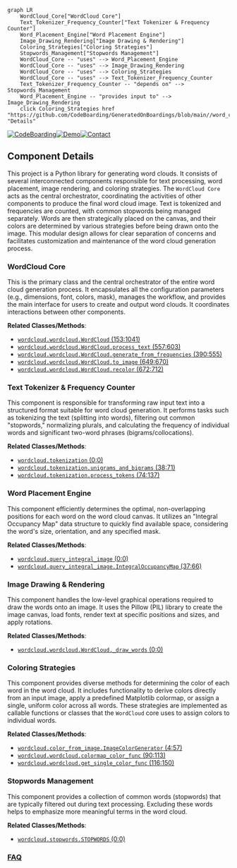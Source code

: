 ```mermaid
graph LR
    WordCloud_Core["WordCloud Core"]
    Text_Tokenizer_Frequency_Counter["Text Tokenizer & Frequency Counter"]
    Word_Placement_Engine["Word Placement Engine"]
    Image_Drawing_Rendering["Image Drawing & Rendering"]
    Coloring_Strategies["Coloring Strategies"]
    Stopwords_Management["Stopwords Management"]
    WordCloud_Core -- "uses" --> Word_Placement_Engine
    WordCloud_Core -- "uses" --> Image_Drawing_Rendering
    WordCloud_Core -- "uses" --> Coloring_Strategies
    WordCloud_Core -- "uses" --> Text_Tokenizer_Frequency_Counter
    Text_Tokenizer_Frequency_Counter -- "depends on" --> Stopwords_Management
    Word_Placement_Engine -- "provides input to" --> Image_Drawing_Rendering
    click Coloring_Strategies href "https://github.com/CodeBoarding/GeneratedOnBoardings/blob/main//word_cloud/Coloring_Strategies.md" "Details"
```
[![CodeBoarding](https://img.shields.io/badge/Generated%20by-CodeBoarding-9cf?style=flat-square)](https://github.com/CodeBoarding/CodeBoarding)[![Demo](https://img.shields.io/badge/Try%20our-Demo-blue?style=flat-square)](https://www.codeboarding.org/demo)[![Contact](https://img.shields.io/badge/Contact%20us%20-%20contact@codeboarding.org-lightgrey?style=flat-square)](mailto:contact@codeboarding.org)

## Component Details

This project is a Python library for generating word clouds. It consists of several interconnected components responsible for text processing, word placement, image rendering, and coloring strategies. The `WordCloud Core` acts as the central orchestrator, coordinating the activities of other components to produce the final word cloud image. Text is tokenized and frequencies are counted, with common stopwords being managed separately. Words are then strategically placed on the canvas, and their colors are determined by various strategies before being drawn onto the image. This modular design allows for clear separation of concerns and facilitates customization and maintenance of the word cloud generation process.

### WordCloud Core
This is the primary class and the central orchestrator of the entire word cloud generation process. It encapsulates all the configuration parameters (e.g., dimensions, font, colors, mask), manages the workflow, and provides the main interface for users to create and output word clouds. It coordinates interactions between other components.


**Related Classes/Methods**:

- <a href="https://github.com/amueller/word_cloud/blob/master/wordcloud/wordcloud.py#L153-L1041" target="_blank" rel="noopener noreferrer">`wordcloud.wordcloud.WordCloud` (153:1041)</a>
- <a href="https://github.com/amueller/word_cloud/blob/master/wordcloud/wordcloud.py#L557-L603" target="_blank" rel="noopener noreferrer">`wordcloud.wordcloud.WordCloud.process_text` (557:603)</a>
- <a href="https://github.com/amueller/word_cloud/blob/master/wordcloud/wordcloud.py#L390-L555" target="_blank" rel="noopener noreferrer">`wordcloud.wordcloud.WordCloud.generate_from_frequencies` (390:555)</a>
- <a href="https://github.com/amueller/word_cloud/blob/master/wordcloud/wordcloud.py#L649-L670" target="_blank" rel="noopener noreferrer">`wordcloud.wordcloud.WordCloud.to_image` (649:670)</a>
- <a href="https://github.com/amueller/word_cloud/blob/master/wordcloud/wordcloud.py#L672-L712" target="_blank" rel="noopener noreferrer">`wordcloud.wordcloud.WordCloud.recolor` (672:712)</a>


### Text Tokenizer & Frequency Counter
This component is responsible for transforming raw input text into a structured format suitable for word cloud generation. It performs tasks such as tokenizing the text (splitting into words), filtering out common "stopwords," normalizing plurals, and calculating the frequency of individual words and significant two-word phrases (bigrams/collocations).


**Related Classes/Methods**:

- <a href="https://github.com/amueller/word_cloud/blob/master/wordcloud/tokenization.py#L0-L0" target="_blank" rel="noopener noreferrer">`wordcloud.tokenization` (0:0)</a>
- <a href="https://github.com/amueller/word_cloud/blob/master/wordcloud/tokenization.py#L38-L71" target="_blank" rel="noopener noreferrer">`wordcloud.tokenization.unigrams_and_bigrams` (38:71)</a>
- <a href="https://github.com/amueller/word_cloud/blob/master/wordcloud/tokenization.py#L74-L137" target="_blank" rel="noopener noreferrer">`wordcloud.tokenization.process_tokens` (74:137)</a>


### Word Placement Engine
This component efficiently determines the optimal, non-overlapping positions for each word on the word cloud canvas. It utilizes an "Integral Occupancy Map" data structure to quickly find available space, considering the word's size, orientation, and any specified mask.


**Related Classes/Methods**:

- <a href="https://github.com/amueller/word_cloud/blob/master/wordcloud/wordcloud.py#L0-L0" target="_blank" rel="noopener noreferrer">`wordcloud.query_integral_image` (0:0)</a>
- <a href="https://github.com/amueller/word_cloud/blob/master/wordcloud/wordcloud.py#L37-L66" target="_blank" rel="noopener noreferrer">`wordcloud.query_integral_image.IntegralOccupancyMap` (37:66)</a>


### Image Drawing & Rendering
This component handles the low-level graphical operations required to draw the words onto an image. It uses the Pillow (PIL) library to create the image canvas, load fonts, render text at specific positions and sizes, and apply rotations.


**Related Classes/Methods**:

- <a href="https://github.com/amueller/word_cloud/blob/master/wordcloud/wordcloud.py#L0-L0" target="_blank" rel="noopener noreferrer">`wordcloud.wordcloud.WordCloud._draw_words` (0:0)</a>


### Coloring Strategies
This component provides diverse methods for determining the color of each word in the word cloud. It includes functionality to derive colors directly from an input image, apply a predefined Matplotlib colormap, or assign a single, uniform color across all words. These strategies are implemented as callable functions or classes that the `WordCloud` core uses to assign colors to individual words.


**Related Classes/Methods**:

- <a href="https://github.com/amueller/word_cloud/blob/master/wordcloud/color_from_image.py#L4-L57" target="_blank" rel="noopener noreferrer">`wordcloud.color_from_image.ImageColorGenerator` (4:57)</a>
- <a href="https://github.com/amueller/word_cloud/blob/master/wordcloud/wordcloud.py#L90-L113" target="_blank" rel="noopener noreferrer">`wordcloud.wordcloud.colormap_color_func` (90:113)</a>
- <a href="https://github.com/amueller/word_cloud/blob/master/wordcloud/wordcloud.py#L116-L150" target="_blank" rel="noopener noreferrer">`wordcloud.wordcloud.get_single_color_func` (116:150)</a>


### Stopwords Management
This component provides a collection of common words (stopwords) that are typically filtered out during text processing. Excluding these words helps to emphasize more meaningful terms in the word cloud.


**Related Classes/Methods**:

- <a href="https://github.com/amueller/word_cloud/blob/master/wordcloud/wordcloud.py#L0-L0" target="_blank" rel="noopener noreferrer">`wordcloud.stopwords.STOPWORDS` (0:0)</a>




### [FAQ](https://github.com/CodeBoarding/GeneratedOnBoardings/tree/main?tab=readme-ov-file#faq)